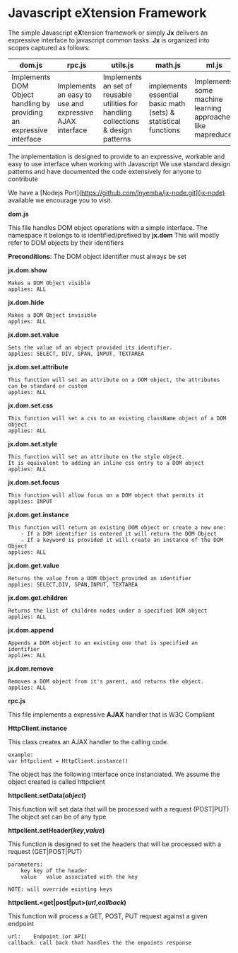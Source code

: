 Javascript eXtension Framework
==
The simple **J**avascript e**X**tension framework or simply **Jx** delivers an expressive interface to javascript common tasks. 
**Jx** is organized into scopes captured as follows:

| dom.js|rpc.js|utils.js|math.js|ml.js|charts.js|
|-------|-------|-------|-------|-------|-------|
|Implements DOM Object handling by providing an expressive interface| Implements an easy to use and expressive AJAX interface| Implements an set of reusable utilities for handling collections & design patterns| implements essential basic math (sets) & statistical functions| Implements some machine learning approaches like mapreduce| Implements an interface to jqplot|

The implementation is designed to provide to an expressive, workable and easy to use interface when working with Javascript
We use standard design patterns and have documented the code extensively for anyone to contribute

We have a [Nodejs Port](https://github.com/lnyemba/jx-node.git](jx-node) available we encourage you to visit. 

**dom.js**

This file handles DOM object operations with a simple interface. The namespace it belongs to is identified/prefixed by **jx.dom**
This will mostly refer to DOM objects by their identifiers 

**Preconditions**: The DOM object identifier must always be set 

**jx.dom.show**

	Makes a DOM Object visible
	applies: ALL

**jx.dom.hide**

	Makes a DOM Object invisible
	applies: ALL
	
**jx.dom.set.value**

	Sets the value of an object provided its identifier.
	applies: SELECT, DIV, SPAN, INPUT, TEXTAREA

**jx.dom.set.attribute**

	This function will set an attribute on a DOM object, the attributes can be standard or custom
	applies: ALL
	
**jx.dom.set.css**

	This function will set a css to an existing className object of a DOM object
	applies: ALL
**jx.dom.set.style**
	
	This function will set an attribute on the style object. 
	It is equivalent to adding an inline css entry to a DOM object
	applies: ALL
	
**jx.dom.set.focus**
		
	This function will allow focus on a DOM object that permits it
	applies: INPUT
		
**jx.dom.get.instance**
		
	This function will return an existing DOM object or create a new one:
		- If a DOM identifier is entered it will return the DOM Object
		- If a keyword is provided it will create an instance of the DOM Object
	applies: ALL
	
**jx.dom.get.value**

	Returns the value from a DOM Object provided an identifier
	applies: SELECT,DIV, SPAN,INPUT, TEXTAREA
	
**jx.dom.get.children**
	
	Returns the list of children nodes under a specified DOM object
	applies: ALL
	
**jx.dom.append**
	
	Appends a DOM object to an existing one that is specified an identifier
	applies: ALL
	
**jx.dom.remove**

	Removes a DOM object from it's parent, and returns the object.
	applies: ALL
	
**rpc.js**

This file implements a expressive **AJAX** handler that is W3C Compliant

**HttpClient.instance**

This class creates an AJAX handler to the calling code.
	
	example:
	var httpclient = HttpClient.instance()

The object has the following interface once instanciated. We assume the object created is called httpclient

**httpclient.setData(_object_)**
	
This function will set data that will be processed with a request (POST|PUT)
The object set can be of any type

**httpclient.setHeader(_key_,_value_)**

This function is designed to set the headers that will be processed with a request (GET|POST|PUT)
	
	parameters:
		key	key of the header
		value	value associated with the key
		
	NOTE: will override existing keys
	
**httpclient.<get|post|put>(_url_,_callback_)**

This function will process a GET, POST, PUT request against a given endpoint 

	url:	Endpoint (or API)
	callback: call back that handles the the enpoints response
	
